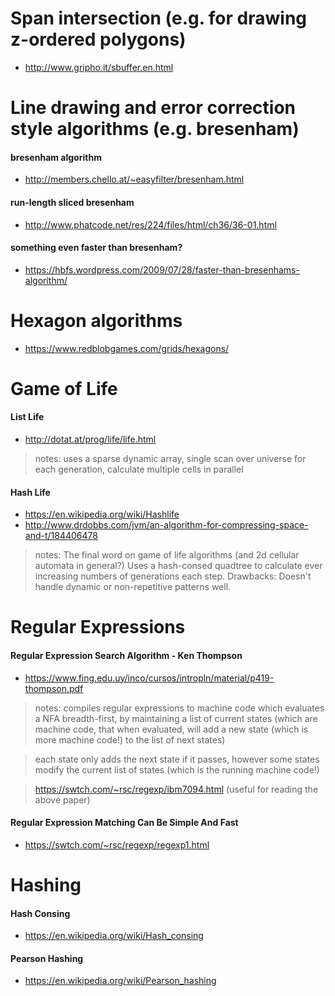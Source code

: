 # Span intersection (e.g. for drawing z-ordered polygons)
- http://www.gripho.it/sbuffer.en.html

# Line drawing and error correction style algorithms (e.g. bresenham)
#### bresenham algorithm
- http://members.chello.at/~easyfilter/bresenham.html

#### run-length sliced bresenham
- http://www.phatcode.net/res/224/files/html/ch36/36-01.html

#### something even faster than bresenham?
- https://hbfs.wordpress.com/2009/07/28/faster-than-bresenhams-algorithm/


# Hexagon algorithms
-  https://www.redblobgames.com/grids/hexagons/


# Game of Life

#### List Life
- http://dotat.at/prog/life/life.html
> notes: uses a sparse dynamic array, single scan over universe for each generation, calculate multiple cells in parallel

#### Hash Life
- https://en.wikipedia.org/wiki/Hashlife
- http://www.drdobbs.com/jvm/an-algorithm-for-compressing-space-and-t/184406478

> notes: The final word on game of life algorithms (and 2d cellular automata in general?)  Uses a hash-consed quadtree to calculate ever increasing numbers of generations each step.
> Drawbacks:  Doesn't handle dynamic or non-repetitive patterns well.

# Regular Expressions

#### Regular Expression Search Algorithm - Ken Thompson
- https://www.fing.edu.uy/inco/cursos/intropln/material/p419-thompson.pdf
> notes: compiles regular expressions to machine code which evaluates a NFA breadth-first, by maintaining a list of current states (which are machine code, that when evaluated, will add a new state (which is more machine code!) to the list of next states)

> each state only adds the next state if it passes, however some states modify the current list of states (which is the running machine code!)

> https://swtch.com/~rsc/regexp/ibm7094.html  (useful for reading the above paper)


#### Regular Expression Matching Can Be Simple And Fast
- https://swtch.com/~rsc/regexp/regexp1.html


# Hashing

#### Hash Consing
- https://en.wikipedia.org/wiki/Hash_consing

#### Pearson Hashing
- https://en.wikipedia.org/wiki/Pearson_hashing